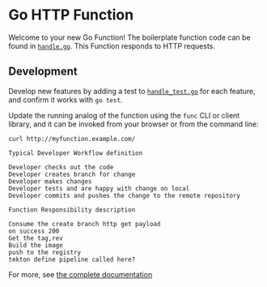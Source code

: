 # Go HTTP Function

Welcome to your new Go Function! The boilerplate function code can be found in
[`handle.go`](handle.go). This Function responds to HTTP requests.

## Development

Develop new features by adding a test to [`handle_test.go`](handle_test.go) for
each feature, and confirm it works with `go test`.

Update the running analog of the function using the `func` CLI or client
library, and it can be invoked from your browser or from the command line:

```console
curl http://myfunction.example.com/
```

```
Typical Developer Workflow definition

Developer checks out the code
Developer creates branch for change
Developer makes changes
Developer tests and are happy with change on local
Developer commits and pushes the change to the remote repository 
```

```
Function Responsibility description 

Consume the create branch http get payload
on success 200
Get the tag,rev
Build the image
push to the registry
tekton define pipeline called here?
```
For more, see [the complete documentation]('https://github.com/knative/func/tree/main/docs')


